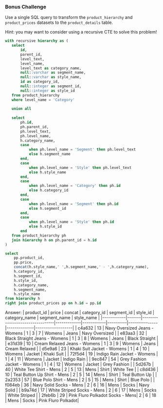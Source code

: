 ### Bonus Challenge 

Use a single SQL query to transform the <code>product_hierarchy</code> and <code>product_prices</code> datasets to the <code>product_details</code> table.

Hint: you may want to consider using a recursive CTE to solve this problem!

````sql
with recursive hierarchy as (
   select
       id,
       parent_id,
       level_text,
       level_name,
       level_text as category_name,
       null::varchar as segment_name,
       null::varchar as style_name,
       id as category_id,
       null::integer as segment_id,
       null::integer as style_id
   from product_hierarchy
   where level_name = 'Category'
  
   union all
  
   select
       ph.id,
       ph.parent_id,
       ph.level_text,
       ph.level_name,
       h.category_name,
       case
           when ph.level_name = 'Segment' then ph.level_text
           else h.segment_name
       end,
       case
           when ph.level_name = 'Style' then ph.level_text
           else h.style_name
       end,
       case
           when ph.level_name = 'Category' then ph.id
           else h.category_id
       end,
       case
           when ph.level_name = 'Segment' then ph.id
           else h.segment_id
       end,
       case
           when ph.level_name = 'Style' then ph.id
           else h.style_id
       end
   from product_hierarchy ph
   join hierarchy h on ph.parent_id = h.id
)

select 
	pp.product_id,
	pp.price,
	concat(h.style_name,' ',h.segment_name,' - ',h.category_name),
	h.category_id,
	h.segment_id,
	h.style_id,
	h.category_name,
	h.segment_name,
	h.style_name
from hierarchy h
right join product_prices pp on h.id = pp.id
````
Answer:
| product_id | price | concat                          | category_id | segment_id | style_id | category_name | segment_name | style_name         |
|------------|-------|---------------------------------|-------------|------------|----------|---------------|--------------|-------------------|
| c4a632     |    13 | Navy Oversized Jeans - Womens   |           1 |          3 |        7 | Womens        | Jeans        | Navy Oversized     |
| e83aa3     |    32 | Black Straight Jeans - Womens   |           1 |          3 |        8 | Womens        | Jeans        | Black Straight     |
| e31d39     |    10 | Cream Relaxed Jeans - Womens    |           1 |          3 |        9 | Womens        | Jeans        | Cream Relaxed      |
| d5e9a6     |    23 | Khaki Suit Jacket - Womens      |           1 |          4 |       10 | Womens        | Jacket       | Khaki Suit         |
| 72f5d4     |    19 | Indigo Rain Jacket - Womens     |           1 |          4 |       11 | Womens        | Jacket       | Indigo Rain        |
| 9ec847     |    54 | Grey Fashion Jacket - Womens    |           1 |          4 |       12 | Womens        | Jacket       | Grey Fashion       |
| 5d267b     |    40 | White Tee Shirt - Mens          |           2 |          5 |       13 | Mens          | Shirt        | White Tee          |
| c8d436     |    10 | Teal Button Up Shirt - Mens     |           2 |          5 |       14 | Mens          | Shirt        | Teal Button Up     |
| 2a2353     |    57 | Blue Polo Shirt - Mens          |           2 |          5 |       15 | Mens          | Shirt        | Blue Polo          |
| f084eb     |    36 | Navy Solid Socks - Mens         |           2 |          6 |       16 | Mens          | Socks        | Navy Solid         |
| b9a74d     |    17 | White Striped Socks - Mens      |           2 |          6 |       17 | Mens          | Socks        | White Striped      |
| 2feb6b     |    29 | Pink Fluro Polkadot Socks - Mens|           2 |          6 |       18 | Mens          | Socks        | Pink Fluro Polkadot|
